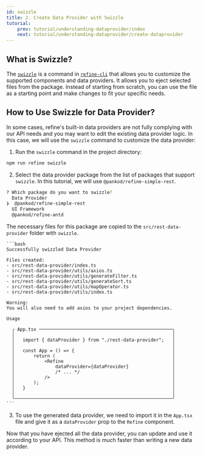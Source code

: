 ```yaml
---
id: swizzle
title: 2. Create Data Provider with Swizzle
tutorial:
    prev: tutorial/understanding-dataprovider/index
    next: tutorial/understanding-dataprovider/create-dataprovider
---
```


## What is Swizzle?

The [`swizzle`](../../packages/documentation/cli.md#swizzle) is a command in [`refine-cli`](../../packages/documentation/cli.md) that allows you to customize the supported components and data providers. It allows you to eject selected files from the package. Instead of starting from scratch, you can use the file as a starting point and make changes to fit your specific needs.

## How to Use Swizzle for Data Provider?

In some cases, refine's built-in data providers are not fully complying with our API needs and you may want to edit the existing data provider logic. In this case, we will use the `swizzle` command to customize the data provider:

1. Run the `swizzle` command in the project directory:

  ```bash
  npm run refine swizzle
  ```

2. Select the data provider package from the list of packages that support `swizzle`. In this tutorial, we will use `@pankod/refine-simple-rest`.

  ```bash
  ? Which package do you want to swizzle?
    Data Provider
  ❯  @pankod/refine-simple-rest
    UI Framework
    @pankod/refine-antd
  ```

  The necessary files for this package are copied to the `src/rest-data-provider` folder with `swizzle`.

    ```bash
    Successfully swizzled Data Provider
    
    Files created:
    - src/rest-data-provider/index.ts
    - src/rest-data-provider/utils/axios.ts
    - src/rest-data-provider/utils/generateFilter.ts
    - src/rest-data-provider/utils/generateSort.ts
    - src/rest-data-provider/utils/mapOperator.ts
    - src/rest-data-provider/utils/index.ts

    Warning:
    You will also need to add axios to your project dependencies.

    Usage

      ╭ App.tsx ─────────────────────────────────────────────────╮
      │                                                          │
      │   import { dataProvider } from "./rest-data-provider";   │
      │                                                          │
      │   const App = () => {                                    │
      │       return (                                           │
      │           <Refine                                        │
      │               dataProvider={dataProvider}                │
      │               /* ... */                                  │
      │           />                                             │
      │       );                                                 │
      │   }                                                      │
      │                                                          │
      ╰──────────────────────────────────────────────────────────╯
    ```

3. To use the generated data provider, we need to import it in the `App.tsx` file and give it as a `dataProvider` prop to the `Refine` component.

Now that you have ejected all the data provider, you can update and use it according to your API. This method is much faster than writing a new data provider.